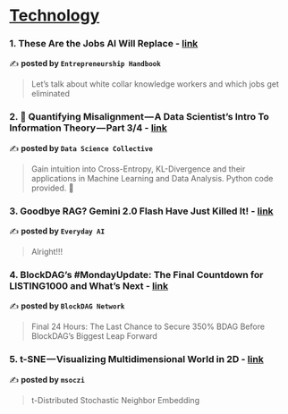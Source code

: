 
<h1><a href=https://medium.com/tag/technology/recommended target="_blank" rel="noopener noreferrer">Technology</a></h1>
<h3>1. These Are the Jobs AI Will Replace - <a href="https://medium.com/entrepreneur-s-handbook/these-are-the-jobs-ai-will-replace-0abb0a814acc" target="_blank" rel="noopener noreferrer">link</a></h3>

✍️ **posted by `Entrepreneurship Handbook`**

<blockquote>Let’s talk about white collar knowledge workers and which jobs get eliminated</blockquote>

<h3>2. 📏 Quantifying Misalignment — A Data Scientist’s Intro To Information Theory — Part 3/4 - <a href="https://medium.com/data-science-collective/quantifying-misalignment-7582a090f5d6" target="_blank" rel="noopener noreferrer">link</a></h3>

✍️ **posted by `Data Science Collective`**

<blockquote>Gain intuition into Cross-Entropy, KL-Divergence and their applications in Machine Learning and Data Analysis. Python code provided. 🐍</blockquote>

<h3>3. Goodbye RAG? Gemini 2.0 Flash Have Just Killed It! - <a href="https://medium.com/everyday-ai/goodbye-rag-gemini-2-0-flash-have-just-killed-it-96301113c01f" target="_blank" rel="noopener noreferrer">link</a></h3>

✍️ **posted by `Everyday AI`**

<blockquote>Alright!!!</blockquote>

<h3>4. BlockDAG’s #MondayUpdate: The Final Countdown for LISTING1000 and What’s Next - <a href="https://medium.com/@BlockDAGNetwork1/blockdags-mondayupdate-the-final-countdown-for-listing1000-and-what-s-next-c3cd65c4fc45" target="_blank" rel="noopener noreferrer">link</a></h3>

✍️ **posted by `BlockDAG Network`**

<blockquote>Final 24 Hours: The Last Chance to Secure 350% BDAG Before BlockDAG’s Biggest Leap Forward</blockquote>

<h3>5. t-SNE — Visualizing Multidimensional World in 2D - <a href="https://medium.com/@msoczi/t-sne-visualizing-multidimensional-world-in-2d-200ff7e1992a" target="_blank" rel="noopener noreferrer">link</a></h3>

✍️ **posted by `msoczi`**

<blockquote>t-Distributed Stochastic Neighbor Embedding</blockquote>


